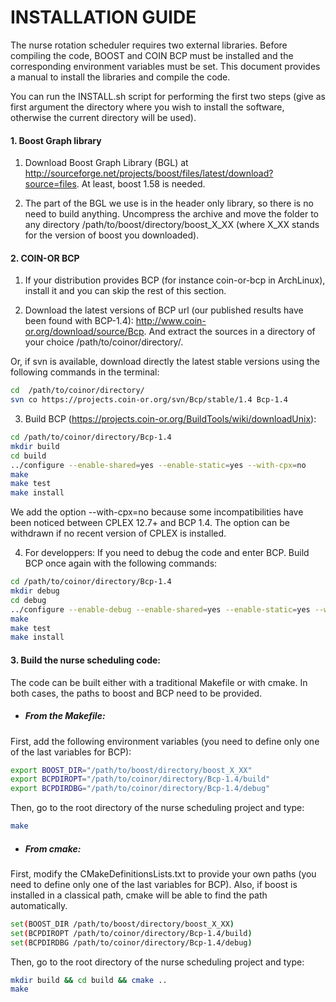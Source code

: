 # INSTALLATION GUIDE

The nurse rotation scheduler requires two external libraries. Before compiling the code, BOOST and COIN BCP  must be installed and the corresponding environment variables must be set.
This document provides a manual to install the libraries and compile the code.

You can run the INSTALL.sh script for performing the first two steps (give as first argument the directory where you wish to install the software, otherwise the current directory will be used).

#### 1. Boost Graph library

  1. Download Boost Graph Library (BGL) at http://sourceforge.net/projects/boost/files/latest/download?source=files.
  At least, boost 1.58 is needed.

  2. The part of the BGL we use is in the header only library, so there is no need to build anything. Uncompress the archive and move the folder to any directory /path/to/boost/directory/boost_X_XX (where X_XX stands for the version of boost you downloaded).


#### 2. COIN-OR BCP

  1. If your distribution provides BCP (for instance coin-or-bcp in ArchLinux), install it and you can skip the rest of this section.

  2. Download the latest versions of BCP url (our published results have been found with BCP-1.4): http://www.coin-or.org/download/source/Bcp. And extract the sources in a directory of your choice /path/to/coinor/directory/.

  Or, if svn is available, download directly the latest stable versions using the following commands in the terminal:
  ````bash
  cd  /path/to/coinor/directory/
  svn co https://projects.coin-or.org/svn/Bcp/stable/1.4 Bcp-1.4
  ````

  3. Build BCP (https://projects.coin-or.org/BuildTools/wiki/downloadUnix):
  ````bash
  cd /path/to/coinor/directory/Bcp-1.4
  mkdir build
  cd build
  ../configure --enable-shared=yes --enable-static=yes --with-cpx=no
  make
  make test
  make install
  ````
  We add the option --with-cpx=no because some incompatibilities have been noticed between CPLEX 12.7+ and BCP 1.4. The option can be withdrawn if no recent version of CPLEX is installed.

  4. For developpers: If you need to debug the code and enter BCP.
  Build BCP once again with the following commands:
  ````bash
  cd /path/to/coinor/directory/Bcp-1.4
  mkdir debug
  cd debug
  ../configure --enable-debug --enable-shared=yes --enable-static=yes --with-cpx=no
  make
  make test
  make install
  ````

#### 3. Build the nurse scheduling code:
The code can be built either with a traditional Makefile or with cmake. In both cases, the paths to boost and BCP need to be provided.

  - ##### From the Makefile:
  First, add the following environment variables (you need to define only one of the last variables for BCP):
  ````bash
  export BOOST_DIR="/path/to/boost/directory/boost_X_XX"
  export BCPDIROPT="/path/to/coinor/directory/Bcp-1.4/build"
  export BCPDIRDBG="/path/to/coinor/directory/Bcp-1.4/debug"
  ````
  Then, go to the root directory of the nurse scheduling project and type:
  ````bash
  make
  ````

  - ##### From cmake:
  First, modify the CMakeDefinitionsLists.txt to provide your own paths (you need to define only one of the last variables for BCP). Also, if boost is installed in a classical path, cmake will be able to find the path automatically.
  ````bash
  set(BOOST_DIR /path/to/boost/directory/boost_X_XX)
  set(BCPDIROPT /path/to/coinor/directory/Bcp-1.4/build)
  set(BCPDIRDBG /path/to/coinor/directory/Bcp-1.4/debug)
  ````
  Then, go to the root directory of the nurse scheduling project and type:
  ````bash
  mkdir build && cd build && cmake ..
  make
  ````
